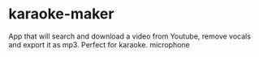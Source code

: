 # karaoke-maker
App that will search and download a video from Youtube, remove vocals and export it as mp3. Perfect for karaoke. microphone

